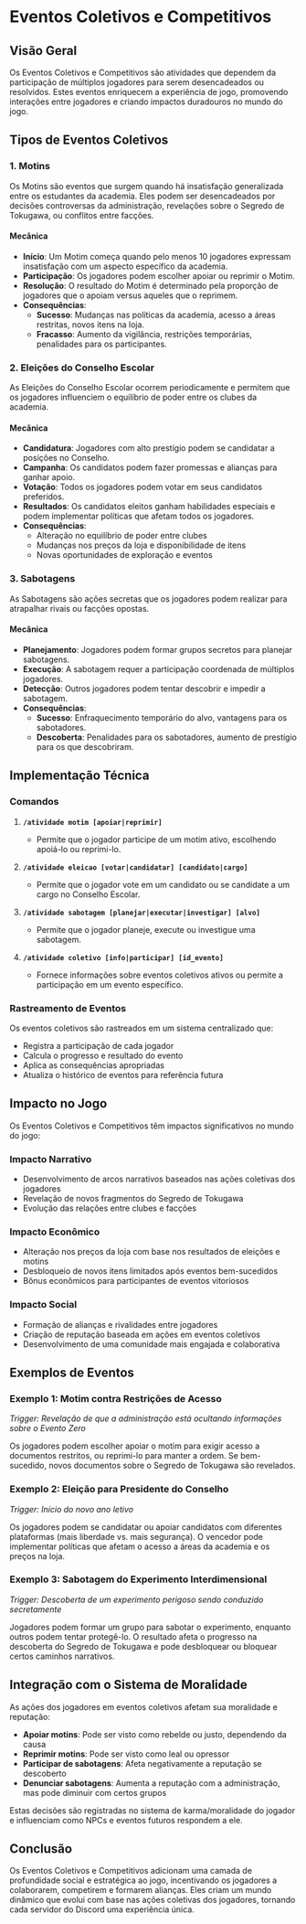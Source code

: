 # Eventos Coletivos e Competitivos

## Visão Geral

Os Eventos Coletivos e Competitivos são atividades que dependem da participação de múltiplos jogadores para serem desencadeados ou resolvidos. Estes eventos enriquecem a experiência de jogo, promovendo interações entre jogadores e criando impactos duradouros no mundo do jogo.

## Tipos de Eventos Coletivos

### 1. Motins

Os Motins são eventos que surgem quando há insatisfação generalizada entre os estudantes da academia. Eles podem ser desencadeados por decisões controversas da administração, revelações sobre o Segredo de Tokugawa, ou conflitos entre facções.

#### Mecânica
- **Início**: Um Motim começa quando pelo menos 10 jogadores expressam insatisfação com um aspecto específico da academia.
- **Participação**: Os jogadores podem escolher apoiar ou reprimir o Motim.
- **Resolução**: O resultado do Motim é determinado pela proporção de jogadores que o apoiam versus aqueles que o reprimem.
- **Consequências**: 
  - **Sucesso**: Mudanças nas políticas da academia, acesso a áreas restritas, novos itens na loja.
  - **Fracasso**: Aumento da vigilância, restrições temporárias, penalidades para os participantes.

### 2. Eleições do Conselho Escolar

As Eleições do Conselho Escolar ocorrem periodicamente e permitem que os jogadores influenciem o equilíbrio de poder entre os clubes da academia.

#### Mecânica
- **Candidatura**: Jogadores com alto prestígio podem se candidatar a posições no Conselho.
- **Campanha**: Os candidatos podem fazer promessas e alianças para ganhar apoio.
- **Votação**: Todos os jogadores podem votar em seus candidatos preferidos.
- **Resultados**: Os candidatos eleitos ganham habilidades especiais e podem implementar políticas que afetam todos os jogadores.
- **Consequências**:
  - Alteração no equilíbrio de poder entre clubes
  - Mudanças nos preços da loja e disponibilidade de itens
  - Novas oportunidades de exploração e eventos

### 3. Sabotagens

As Sabotagens são ações secretas que os jogadores podem realizar para atrapalhar rivais ou facções opostas.

#### Mecânica
- **Planejamento**: Jogadores podem formar grupos secretos para planejar sabotagens.
- **Execução**: A sabotagem requer a participação coordenada de múltiplos jogadores.
- **Detecção**: Outros jogadores podem tentar descobrir e impedir a sabotagem.
- **Consequências**:
  - **Sucesso**: Enfraquecimento temporário do alvo, vantagens para os sabotadores.
  - **Descoberta**: Penalidades para os sabotadores, aumento de prestígio para os que descobriram.

## Implementação Técnica

### Comandos

1. **`/atividade motim [apoiar|reprimir]`**
   - Permite que o jogador participe de um motim ativo, escolhendo apoiá-lo ou reprimi-lo.

2. **`/atividade eleicao [votar|candidatar] [candidato|cargo]`**
   - Permite que o jogador vote em um candidato ou se candidate a um cargo no Conselho Escolar.

3. **`/atividade sabotagem [planejar|executar|investigar] [alvo]`**
   - Permite que o jogador planeje, execute ou investigue uma sabotagem.

4. **`/atividade coletivo [info|participar] [id_evento]`**
   - Fornece informações sobre eventos coletivos ativos ou permite a participação em um evento específico.

### Rastreamento de Eventos

Os eventos coletivos são rastreados em um sistema centralizado que:
- Registra a participação de cada jogador
- Calcula o progresso e resultado do evento
- Aplica as consequências apropriadas
- Atualiza o histórico de eventos para referência futura

## Impacto no Jogo

Os Eventos Coletivos e Competitivos têm impactos significativos no mundo do jogo:

### Impacto Narrativo
- Desenvolvimento de arcos narrativos baseados nas ações coletivas dos jogadores
- Revelação de novos fragmentos do Segredo de Tokugawa
- Evolução das relações entre clubes e facções

### Impacto Econômico
- Alteração nos preços da loja com base nos resultados de eleições e motins
- Desbloqueio de novos itens limitados após eventos bem-sucedidos
- Bônus econômicos para participantes de eventos vitoriosos

### Impacto Social
- Formação de alianças e rivalidades entre jogadores
- Criação de reputação baseada em ações em eventos coletivos
- Desenvolvimento de uma comunidade mais engajada e colaborativa

## Exemplos de Eventos

### Exemplo 1: Motim contra Restrições de Acesso
*Trigger: Revelação de que a administração está ocultando informações sobre o Evento Zero*

Os jogadores podem escolher apoiar o motim para exigir acesso a documentos restritos, ou reprimi-lo para manter a ordem. Se bem-sucedido, novos documentos sobre o Segredo de Tokugawa são revelados.

### Exemplo 2: Eleição para Presidente do Conselho
*Trigger: Início do novo ano letivo*

Os jogadores podem se candidatar ou apoiar candidatos com diferentes plataformas (mais liberdade vs. mais segurança). O vencedor pode implementar políticas que afetam o acesso a áreas da academia e os preços na loja.

### Exemplo 3: Sabotagem do Experimento Interdimensional
*Trigger: Descoberta de um experimento perigoso sendo conduzido secretamente*

Jogadores podem formar um grupo para sabotar o experimento, enquanto outros podem tentar protegê-lo. O resultado afeta o progresso na descoberta do Segredo de Tokugawa e pode desbloquear ou bloquear certos caminhos narrativos.

## Integração com o Sistema de Moralidade

As ações dos jogadores em eventos coletivos afetam sua moralidade e reputação:

- **Apoiar motins**: Pode ser visto como rebelde ou justo, dependendo da causa
- **Reprimir motins**: Pode ser visto como leal ou opressor
- **Participar de sabotagens**: Afeta negativamente a reputação se descoberto
- **Denunciar sabotagens**: Aumenta a reputação com a administração, mas pode diminuir com certos grupos

Estas decisões são registradas no sistema de karma/moralidade do jogador e influenciam como NPCs e eventos futuros respondem a ele.

## Conclusão

Os Eventos Coletivos e Competitivos adicionam uma camada de profundidade social e estratégica ao jogo, incentivando os jogadores a colaborarem, competirem e formarem alianças. Eles criam um mundo dinâmico que evolui com base nas ações coletivas dos jogadores, tornando cada servidor do Discord uma experiência única.